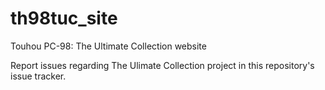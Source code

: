 # th98tuc_site
Touhou PC-98: The Ultimate Collection website

Report issues regarding The Ulimate Collection project in this repository's issue tracker.
